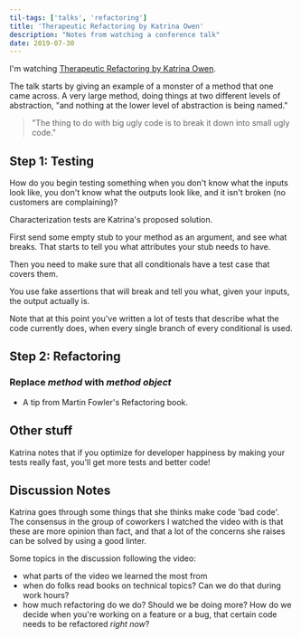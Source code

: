 ```yaml
---
til-tags: ['talks', 'refactoring']
title: 'Therapeutic Refactoring by Katrina Owen'
description: "Notes from watching a conference talk" 
date: 2019-07-30
---
```


I'm watching [Therapeutic Refactoring by Katrina Owen](https://www.youtube.com/watch?v=KA9i5IGS-oU).

The talk starts by giving an example of a monster of a method that one came across. A very large method, doing things at two different levels of abstraction, "and nothing at the lower level of abstraction is being named."

> "The thing to do with big ugly code is to break it down into small ugly code."

## Step 1: Testing 

How do you begin testing something when you don't know what the inputs look like, you don't know what the outputs look like, and it isn't broken (no customers are complaining)? 

Characterization tests are Katrina's proposed solution. 

First send some empty stub to your method as an argument, and see what breaks. That starts to tell you what attributes your stub needs to have. 

Then you need to make sure that all conditionals have a test case that covers them. 

You use fake assertions that will break and tell you what, given your inputs, the output actually is. 

Note that at this point you've written a lot of tests that describe what the code currently does, when every single branch of every conditional is used. 

## Step 2: Refactoring
### Replace *method* with *method object*
 - A tip from Martin Fowler's Refactoring book. 
 
## Other stuff 

Katrina notes that if you optimize for developer happiness by making your tests really fast, you'll get more tests and better code! 

## Discussion Notes 

Katrina goes through some things that she thinks make code 'bad code'. The consensus in the group of coworkers I watched the video with is that these are more opinion than fact, and that a lot of the concerns she raises can be solved by using a good linter. 


Some topics in the discussion following the video: 
 - what parts of the video we learned the most from
 - when do folks read books on technical topics? Can we do that during work hours?
 - how much refactoring do we do? Should we be doing more? How do we decide when you're working on a feature or a bug, that certain code needs to be refactored _right now_? 